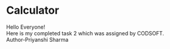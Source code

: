 # Calculator <br>
Hello Everyone! <br> Here is my completed task 2 which was assigned by CODSOFT. <br> Author-Priyanshi Sharma
